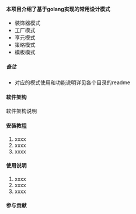 #### 本项目介绍了基于golang实现的常用设计模式
* 装饰器模式
* 工厂模式
* 享元模式
* 策略模式
* 模板模式

##### 备注
* 对应的模式使用和功能说明详见各个目录的readme


#### 软件架构
软件架构说明


#### 安装教程

1.  xxxx
2.  xxxx
3.  xxxx

#### 使用说明

1.  xxxx
2.  xxxx
3.  xxxx

#### 参与贡献